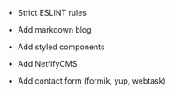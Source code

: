 * Strict ESLINT rules
* Add markdown blog

* Add styled components
* Add NetfifyCMS
* Add contact form (formik, yup, webtask)
